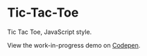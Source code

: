 # Tic-Tac-Toe

Tic Tac Toe, JavaScript style.

View the work-in-progress demo on [Codepen](https://codepen.io/AlcinaW/full/vWOMdb).
